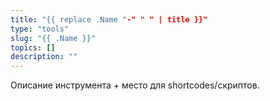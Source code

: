```yaml
---
title: "{{ replace .Name "-" " " | title }}"
type: "tools"
slug: "{{ .Name }}"
topics: []
description: ""
---
```


Описание инструмента + место для shortcodes/скриптов.
